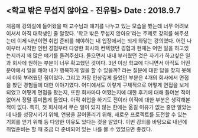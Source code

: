 ## <학교 밖은 무섭지 않아요 - 진유림>      Date : 2018.9.7

 
 처음에 강의실에 들어왔을 때 교수님과 얘기를 나누고 있는 모습을 봤는데 너무 어려보이셔서 아직 대학생인 줄 알았다. 
'학교 밖은 무섭지 않아요'라는 주제로 강의를 해주셨는데 이제 내년이면 취업 준비를 해야하는 내 입장에서는 되게 와닿는 강의였다. 
어린 나이부터 시작한 인턴 경험부터 다양한 회사와 컨택했던 경험과 현재는 어떤 일을 하고있는지까지 꽤 많은 얘기를 들려주셨다.
들으면서 내내 부러웠던 것은 자기가 하고싶은 일과 회사에 원하는 부분이 너무 확고했던 것이다. 3년 이상 학교에 다니면서 아직도 
어떤 분야에서 일을 해야 내가 행복하게 일을 할 수 있을까? 라는 질문에 대한 답을 찾지 못해서 더욱 부러웠던 점이었다. 
그리고 가장 인상깊게 들었던 부분은 4개의 회사에서 면접을 봤던 경험들에 대한 이야기였다. 어디에서도 이렇게 구체적으로
어떻게 면접을 보게 되었고 어떻게 면접을 봤는지, 또한 회사마다 어땠는지에 대한 후기에 대해 들어본 적이 없어서 정말 흥미롭게 들었다.
아직 취업을 하기도 전이라 이직에 대한 부분은 생각해본 적이 없다. 특히, 첫 회사에서 무슨 일이 있지 않는 한에는 옮길 이유가 없는 줄만 알았는데
나를 성장시키기 위해, 연봉을 끌어올리기 위해, 새로운 프로젝트를 도전할 수 있는 기회를 얻기 위해 등 다양한 이유도 있다는 것을 알았다.
이번 강의를 바탕으로 내년에 취업준비는 할 때 조금 더 준비되어 있는 나를 볼 수 있었으면 좋겠다.
